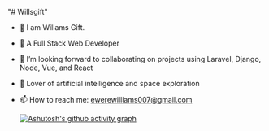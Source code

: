 "# Willsgift"

- 🔭 I am Willams Gift.

- 🌱 A Full Stack Web Developer 

- 👯 I’m looking forward to collaborating on projects using Laravel, Django, Node, Vue, and React

- 💬 Lover of artificial intelligence and space exploration

- 📫 How to reach me: ewerewilliams007@gmail.com

  [![Ashutosh's github activity graph](https://github-readme-activity-graph.vercel.app/graph?username=gedons&bg_color=0b090a&color=eed8ed&line=1a191a&point=eae1e1&area=true&hide_border=true)](https://github.com/ashutosh00710/github-readme-activity-graph)
